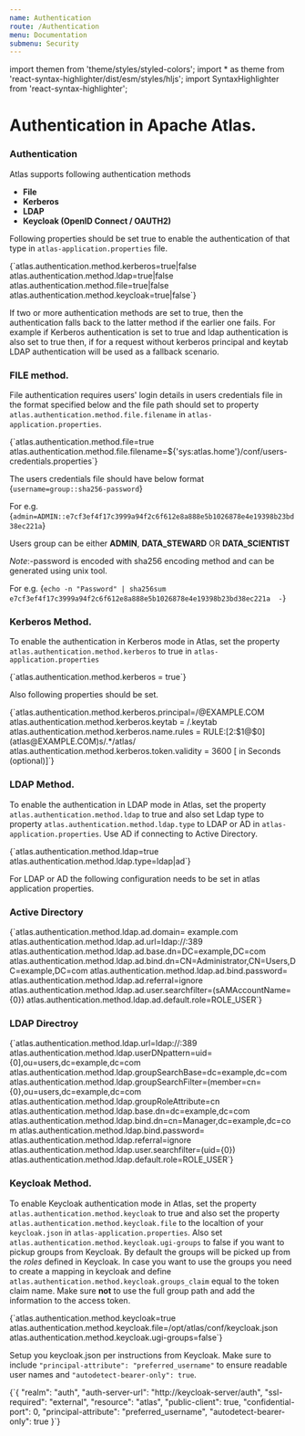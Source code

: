 ```yaml
---
name: Authentication
route: /Authentication
menu: Documentation
submenu: Security
---
```



import  themen  from 'theme/styles/styled-colors';
import  * as theme  from 'react-syntax-highlighter/dist/esm/styles/hljs';
import SyntaxHighlighter from 'react-syntax-highlighter';

# Authentication in Apache Atlas.

### Authentication

Atlas supports following authentication methods

   * **File**
   * **Kerberos**
   * **LDAP**
   * **Keycloak (OpenID Connect / OAUTH2)**


Following properties should be set true to enable the authentication of that type in `atlas-application.properties` file.


<SyntaxHighlighter wrapLines={true} language="shell" style={theme.dark}>
{`atlas.authentication.method.kerberos=true|false
atlas.authentication.method.ldap=true|false
atlas.authentication.method.file=true|false
atlas.authentication.method.keycloak=true|false`}
 </SyntaxHighlighter>

If two or more authentication methods are set to true, then the authentication falls back to the latter method if the earlier one fails.
For example if Kerberos authentication is set to true and ldap authentication is also set to true then, if for a request without kerberos principal and keytab LDAP authentication will be used as a fallback scenario.

### FILE method.

File authentication requires users' login details in users credentials file in the format specified below and
the file path should set to property `atlas.authentication.method.file.filename` in `atlas-application.properties`.

<SyntaxHighlighter wrapLines={true} language="shell" style={theme.dark}>
{`atlas.authentication.method.file=true
atlas.authentication.method.file.filename=${'sys:atlas.home'}/conf/users-credentials.properties`}
 </SyntaxHighlighter>

The users credentials file should have below format
<SyntaxHighlighter wrapLines={true} language="shell" style={theme.dark}>
{`username=group::sha256-password`}
 </SyntaxHighlighter>

 For e.g.
<SyntaxHighlighter wrapLines={true} language="shell" style={theme.dark}>
{`admin=ADMIN::e7cf3ef4f17c3999a94f2c6f612e8a888e5b1026878e4e19398b23bd38ec221a`}
</SyntaxHighlighter>

Users group can be either **ADMIN**, **DATA_STEWARD** OR **DATA_SCIENTIST**

*Note*:-password is encoded with sha256 encoding method and can be generated using unix tool.

For e.g.
<SyntaxHighlighter wrapLines={true} language="shell" style={theme.dark}>
{`echo -n "Password" | sha256sum
e7cf3ef4f17c3999a94f2c6f612e8a888e5b1026878e4e19398b23bd38ec221a  -`}
</SyntaxHighlighter>


### Kerberos Method.

To enable the authentication in Kerberos mode in Atlas, set the property `atlas.authentication.method.kerberos` to true in `atlas-application.properties`

<SyntaxHighlighter wrapLines={true} language="shell" style={theme.dark}>
{`atlas.authentication.method.kerberos = true`}
 </SyntaxHighlighter>

Also following properties should be set.

<SyntaxHighlighter wrapLines={true} language="shell" style={theme.dark}>
{`atlas.authentication.method.kerberos.principal=<principal>/<fqdn>@EXAMPLE.COM
atlas.authentication.method.kerberos.keytab = /<key tab filepath>.keytab
atlas.authentication.method.kerberos.name.rules = RULE:[2:$1@$0](atlas@EXAMPLE.COM)s/.*/atlas/
atlas.authentication.method.kerberos.token.validity = 3600 [ in Seconds (optional)]`}
</SyntaxHighlighter>


### LDAP Method.

To enable the authentication in LDAP mode in Atlas, set the property `atlas.authentication.method.ldap` to true and also set Ldap type to property `atlas.authentication.method.ldap.type` to LDAP or AD in `atlas-application.properties`.
Use AD if connecting to Active Directory.

<SyntaxHighlighter wrapLines={true} language="shell" style={theme.dark}>
{`atlas.authentication.method.ldap=true
atlas.authentication.method.ldap.type=ldap|ad`}
 </SyntaxHighlighter>


For LDAP or AD the following configuration needs to be set in atlas application properties.


### Active Directory

<SyntaxHighlighter wrapLines={true} language="shell" style={theme.dark}>
{`atlas.authentication.method.ldap.ad.domain= example.com
atlas.authentication.method.ldap.ad.url=ldap://<AD server ip>:389
atlas.authentication.method.ldap.ad.base.dn=DC=example,DC=com
atlas.authentication.method.ldap.ad.bind.dn=CN=Administrator,CN=Users,DC=example,DC=com
atlas.authentication.method.ldap.ad.bind.password=<password>
atlas.authentication.method.ldap.ad.referral=ignore
atlas.authentication.method.ldap.ad.user.searchfilter=(sAMAccountName={0})
atlas.authentication.method.ldap.ad.default.role=ROLE_USER`}
 </SyntaxHighlighter>

### LDAP Directroy

<SyntaxHighlighter wrapLines={true} language="shell" style={theme.dark}>
{`atlas.authentication.method.ldap.url=ldap://<Ldap server ip>:389
atlas.authentication.method.ldap.userDNpattern=uid={0],ou=users,dc=example,dc=com
atlas.authentication.method.ldap.groupSearchBase=dc=example,dc=com
atlas.authentication.method.ldap.groupSearchFilter=(member=cn={0},ou=users,dc=example,dc=com
atlas.authentication.method.ldap.groupRoleAttribute=cn
atlas.authentication.method.ldap.base.dn=dc=example,dc=com
atlas.authentication.method.ldap.bind.dn=cn=Manager,dc=example,dc=com
atlas.authentication.method.ldap.bind.password=<password>
atlas.authentication.method.ldap.referral=ignore
atlas.authentication.method.ldap.user.searchfilter=(uid={0})
atlas.authentication.method.ldap.default.role=ROLE_USER`}
 </SyntaxHighlighter>

### Keycloak Method.

To enable Keycloak authentication mode in Atlas, set the property `atlas.authentication.method.keycloak` to true and also set the property `atlas.authentication.method.keycloak.file` to the localtion of your `keycloak.json` in `atlas-application.properties`.
Also set `atlas.authentication.method.keycloak.ugi-groups` to false if you want to pickup groups from Keycloak. By default the groups will be picked up from the *roles* defined in Keycloak. In case you want to use the groups
you need to create a mapping in keycloak and define `atlas.authentication.method.keycloak.groups_claim` equal to the token claim name. Make sure **not** to use the full group path and add the information to the access token.

<SyntaxHighlighter wrapLines={true} language="shell" style={theme.dark}>
{`atlas.authentication.method.keycloak=true
atlas.authentication.method.keycloak.file=/opt/atlas/conf/keycloak.json
atlas.authentication.method.keycloak.ugi-groups=false`}
 </SyntaxHighlighter>

Setup you keycloak.json per instructions from Keycloak. Make sure to include `"principal-attribute": "preferred_username"` to ensure readable user names and `"autodetect-bearer-only": true`.

<SyntaxHighlighter wrapLines={true} language="shell" style={theme.dark}>
{`{
  "realm": "auth",
  "auth-server-url": "http://keycloak-server/auth",
  "ssl-required": "external",
  "resource": "atlas",
  "public-client": true,
  "confidential-port": 0,
  "principal-attribute": "preferred_username",
  "autodetect-bearer-only": true
}`}
 </SyntaxHighlighter>
